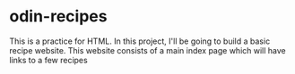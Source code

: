 # odin-recipes


This is a practice for HTML. In this project, I'll be going to build a basic recipe website. This website consists of a main index page which will have links to a few recipes
